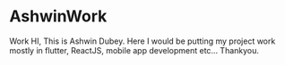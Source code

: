 # AshwinWork
Work
HI,
    This is Ashwin Dubey. Here I would be putting my project work mostly in flutter, ReactJS, mobile app development etc...
        Thankyou.
